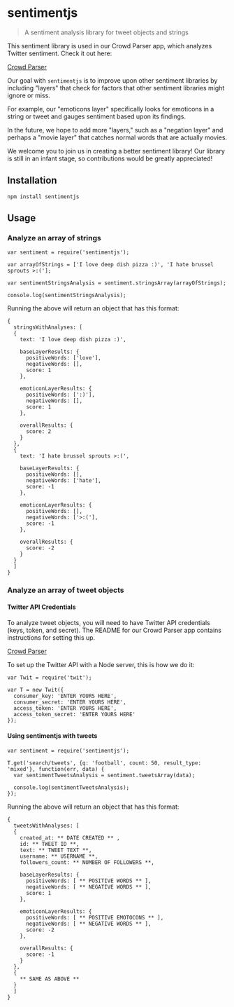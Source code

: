 # sentimentjs

> A sentiment analysis library for tweet objects and strings

This sentiment library is used in our Crowd Parser app, which analyzes Twitter sentiment. Check it out here: 

[Crowd Parser](https://github.com/crowd-parser/crowd-parser)

Our goal with `sentimentjs` is to improve upon other sentiment libraries by including "layers" that check for factors that other sentiment libraries might ignore or miss.

For example, our "emoticons layer" specifically looks for emoticons in a string or tweet and gauges sentiment based upon its findings.

In the future, we hope to add more "layers," such as a "negation layer" and perhaps a "movie layer" that catches normal words that are actually movies.

We welcome you to join us in creating a better sentiment library! Our library is still in an infant stage, so contributions would be greatly appreciated!

## Installation

`npm install sentimentjs`

## Usage

### Analyze an array of strings

```
var sentiment = require('sentimentjs');

var arrayOfStrings = ['I love deep dish pizza :)', 'I hate brussel sprouts >:('];

var sentimentStringsAnalysis = sentiment.stringsArray(arrayOfStrings);

console.log(sentimentStringsAnalysis);
```

Running the above will return an object that has this format:

```
{
  stringsWithAnalyses: [
  {
    text: 'I love deep dish pizza :)',

    baseLayerResults: {
      positiveWords: ['love'],
      negativeWords: [],
      score: 1
    },

    emoticonLayerResults: {
      positiveWords: [':)'],
      negativeWords: [],
      score: 1
    },

    overallResults: {
      score: 2
    }
  },
  {
    text: 'I hate brussel sprouts >:(',

    baseLayerResults: {
      positiveWords: [],
      negativeWords: ['hate'],
      score: -1
    },

    emoticonLayerResults: {
      positiveWords: [],
      negativeWords: ['>:('],
      score: -1
    },

    overallResults: {
      score: -2
    }
  }
  ]
}
```

### Analyze an array of tweet objects

#### Twitter API Credentials

To analyze tweet objects, you will need to have Twitter API credentials (keys, token, and secret). The README for our Crowd Parser app contains instructions for setting this up.

[Crowd Parser](https://github.com/crowd-parser/crowd-parser)

To set up the Twitter API with a Node server, this is how we do it:

```
var Twit = require('twit');

var T = new Twit({
  consumer_key: 'ENTER YOURS HERE', 
  consumer_secret: 'ENTER YOURS HERE', 
  access_token: 'ENTER YOURS HERE', 
  access_token_secret: 'ENTER YOURS HERE'
});
```

#### Using sentimentjs with tweets


```
var sentiment = require('sentimentjs');

T.get('search/tweets', {q: 'football', count: 50, result_type: 'mixed'}, function(err, data) {
  var sentimentTweetsAnalysis = sentiment.tweetsArray(data);

  console.log(sentimentTweetsAnalysis);
});
```

Running the above will return an object that has this format:

```
{
  tweetsWithAnalyses: [
  {
    created_at: ** DATE CREATED ** ,
    id: ** TWEET ID **,
    text: ** TWEET TEXT **,
    username: ** USERNAME **,
    followers_count: ** NUMBER OF FOLLOWERS **,

    baseLayerResults: {
      positiveWords: [ ** POSITIVE WORDS ** ],
      negativeWords: [ ** NEGATIVE WORDS ** ],
      score: 1
    },

    emoticonLayerResults: {
      positiveWords: [ ** POSITIVE EMOTOCONS ** ],
      negativeWords: [ ** NEGATIVE WORDS ** ],
      score: -2
    },

    overallResults: {
      score: -1
    }
  },
  {
    ** SAME AS ABOVE **
  }
  ]
}
```